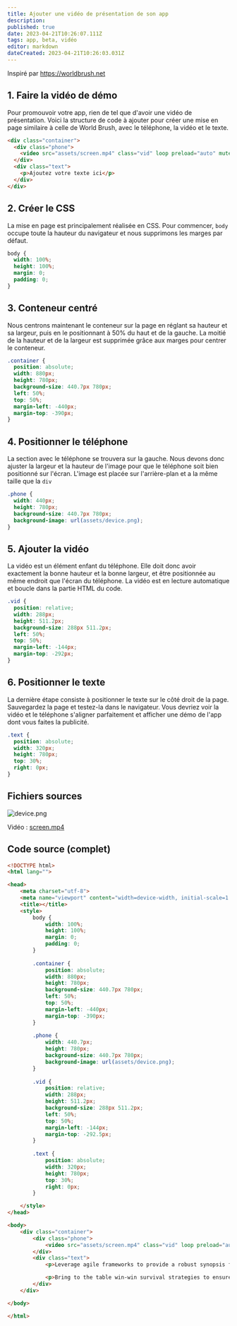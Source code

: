 ```yaml
---
title: Ajouter une vidéo de présentation de son app
description: 
published: true
date: 2023-04-21T10:26:07.111Z
tags: app, beta, vidéo
editor: markdown
dateCreated: 2023-04-21T10:26:03.031Z
---
```


Inspiré par https://worldbrush.net

## 1. Faire la vidéo de démo

Pour promouvoir votre app, rien de tel que d'avoir une vidéo de présentation. Voici la structure de code à ajouter pour créer une mise en page similaire à celle de World Brush, avec le téléphone, la vidéo et le texte.

```html
<div class="container">
  <div class="phone">
    <video src="assets/screen.mp4" class="vid" loop preload="auto" muted="true" autoplay="true"></video>
  </div>
  <div class="text">
    <p>Ajoutez votre texte ici</p>
  </div>
</div>
```

## 2. Créer le CSS

La mise en page est principalement réalisée en CSS. Pour commencer, `body` occupe toute la hauteur du navigateur et nous supprimons les marges par défaut.

```css
body {
  width: 100%;
  height: 100%;
  margin: 0;
  padding: 0;
}
```

## 3. Conteneur centré

Nous centrons maintenant le conteneur sur la page en réglant sa hauteur et sa largeur, puis en le positionnant à 50% du haut et de la gauche. La moitié de la hauteur et de la largeur est supprimée grâce aux marges pour centrer le conteneur.

```css
.container {
  position: absolute;
  width: 880px;
  height: 780px;
  background-size: 440.7px 780px;
  left: 50%;
  top: 50%;
  margin-left: -440px;
  margin-top: -390px;
}
```

## 4. Positionner le téléphone

La section avec le téléphone se trouvera sur la gauche. Nous devons donc ajuster la largeur et la hauteur de l'image pour que le téléphone soit bien positionné sur l'écran. L'image est placée sur l'arrière-plan et a la même taille que la `div`

```css
.phone {
  width: 440px;
  height: 780px;
  background-size: 440.7px 780px;
  background-image: url(assets/device.png);
}

```

## 5. Ajouter la vidéo

La vidéo est un élément enfant du téléphone. Elle doit donc avoir exactement la bonne hauteur et la bonne largeur, et être positionnée au même endroit que l'écran du téléphone. La vidéo est en lecture automatique et boucle dans la partie HTML du code.

```css
.vid {
  position: relative;
  width: 288px;
  height: 511.2px;
  background-size: 288px 511.2px;
  left: 50%;
  top: 50%;
  margin-left: -144px;
  margin-top: -292px;
}
```

## 6. Positionner le texte

La dernière étape consiste à positionner le texte sur le côté droit de la page. Sauvegardez la page et testez-la dans le navigateur. Vous devriez voir la vidéo et le téléphone s'aligner parfaitement et afficher une démo de l'app dont vous faites la publicité.

```css
.text {
  position: absolute;
  width: 320px;
  height: 780px;
  top: 30%;
  right: 0px;
}
```

## Fichiers sources

![device.png](/assets/img/developpement/device.png)

Vidéo : [screen.mp4](/assets/img/developpement/screen.mp4)


## Code source (complet)

```html
<!DOCTYPE html>
<html lang="">

<head>
    <meta charset="utf-8">
    <meta name="viewport" content="width=device-width, initial-scale=1.0">
    <title></title>
    <style>
        body {
            width: 100%;
            height: 100%;
            margin: 0;
            padding: 0;
        }
        
        .container {
            position: absolute;
            width: 880px;
            height: 780px;
            background-size: 440.7px 780px;
            left: 50%;
            top: 50%;
            margin-left: -440px;
            margin-top: -390px;
        }
        
        .phone {
            width: 440.7px;
            height: 780px;
            background-size: 440.7px 780px;
            background-image: url(assets/device.png);
        }
        
        .vid {
            position: relative;
            width: 288px;
            height: 511.2px;
            background-size: 288px 511.2px;
            left: 50%;
            top: 50%;
            margin-left: -144px;
            margin-top: -292.5px;
        }
        
        .text {
            position: absolute;
            width: 320px;
            height: 780px;
            top: 30%;
            right: 0px;
        }

    </style>
</head>

<body>
    <div class="container">
        <div class="phone">
            <video src="assets/screen.mp4" class="vid" loop preload="auto" muted="true" autoplay="true"></video>
        </div>
        <div class="text">
            <p>Leverage agile frameworks to provide a robust synopsis for high level overviews. Iterative approaches to corporate strategy foster collaborative thinking to further the overall value proposition. Organically grow the holistic world view of disruptive innovation via workplace diversity and empowerment.</p>

            <p>Bring to the table win-win survival strategies to ensure proactive domination. At the end of the day, going forward, a new normal that has evolved from generation X is on the runway heading towards a streamlined cloud solution. User generated content in real-time will have multiple touchpoints for offshoring.</p>
        </div>
    </div>

</body>

</html>

```